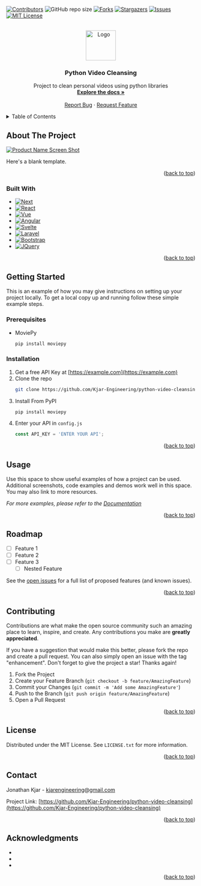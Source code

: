 <!-- Improved compatibility of back to top link: See: https://github.com/othneildrew/Best-README-Template/pull/73 -->
<a id="readme-top"></a>
<!--
*** Thanks for checking out the Best-README-Template. If you have a suggestion
*** that would make this better, please fork the repo and create a pull request
*** or simply open an issue with the tag "enhancement".
*** Don't forget to give the project a star!
*** Thanks again! Now go create something AMAZING! :D
-->



<!-- PROJECT SHIELDS -->
<!--
*** I'm using markdown "reference style" links for readability.
*** Reference links are enclosed in brackets [ ] instead of parentheses ( ).
*** See the bottom of this document for the declaration of the reference variables
*** for contributors-url, forks-url, etc. This is an optional, concise syntax you may use.
*** https://www.markdownguide.org/basic-syntax/#reference-style-links
-->
[![Contributors][contributors-shield]][contributors-url]
![GitHub repo size][size-shield]
[![Forks][forks-shield]][forks-url]
[![Stargazers][stars-shield]][stars-url]
[![Issues][issues-shield]][issues-url]
[![MIT License][license-shield]][license-url]
<!-- ![GitHub Tag](https://img.shields.io/github/v/tag/Kjar-Engineering/python-video-cleansing?style=for-the-badge)
![GitHub Release](https://img.shields.io/github/v/release/Kjar-Engineering/python-video-cleansing?style=for-the-badge) -->



<!-- PROJECT LOGO -->
<br />
<div align="center">
  <a href="https://github.com/Kjar-Engineering/python-video-cleansing">
    <img src="images/logo.png" alt="Logo" width="80" height="80">
  </a>

<h3 align="center">Python Video Cleansing</h3>

  <p align="center">
    Project to clean personal videos using python libraries
    <br />
    <a href="https://github.com/Kjar-Engineering/python-video-cleansing"><strong>Explore the docs »</strong></a>
    <br />
    <br />
    <a href="https://github.com/Kjar-Engineering/python-video-cleansing/issues/new?labels=bug&template=bug-report---.md">Report Bug</a>
    ·
    <a href="https://github.com/Kjar-Engineering/python-video-cleansing/issues/new?labels=enhancement&template=feature-request---.md">Request Feature</a>
  </p>
</div>



<!-- TABLE OF CONTENTS -->
<details>
  <summary>Table of Contents</summary>
  <ol>
    <li>
      <a href="#about-the-project">About The Project</a>
      <ul>
        <li><a href="#built-with">Built With</a></li>
      </ul>
    </li>
    <li>
      <a href="#getting-started">Getting Started</a>
      <ul>
        <li><a href="#prerequisites">Prerequisites</a></li>
        <li><a href="#installation">Installation</a></li>
      </ul>
    </li>
    <li><a href="#usage">Usage</a></li>
    <li><a href="#roadmap">Roadmap</a></li>
    <li><a href="#contributing">Contributing</a></li>
    <li><a href="#license">License</a></li>
    <li><a href="#contact">Contact</a></li>
    <li><a href="#acknowledgments">Acknowledgments</a></li>
  </ol>
</details>



<!-- ABOUT THE PROJECT -->
## About The Project

[![Product Name Screen Shot][product-screenshot]](https://example.com)

Here's a blank template.

<p align="right">(<a href="#readme-top">back to top</a>)</p>



### Built With

* [![Next][Next.js]][Next-url]
* [![React][React.js]][React-url]
* [![Vue][Vue.js]][Vue-url]
* [![Angular][Angular.io]][Angular-url]
* [![Svelte][Svelte.dev]][Svelte-url]
* [![Laravel][Laravel.com]][Laravel-url]
* [![Bootstrap][Bootstrap.com]][Bootstrap-url]
* [![JQuery][JQuery.com]][JQuery-url]

<p align="right">(<a href="#readme-top">back to top</a>)</p>



<!-- GETTING STARTED -->
## Getting Started

This is an example of how you may give instructions on setting up your project locally.
To get a local copy up and running follow these simple example steps.

### Prerequisites

* MoviePy
  ```sh
  pip install moviepy
  ```

### Installation

1. Get a free API Key at [https://example.com](https://example.com)
2. Clone the repo
   ```sh
   git clone https://github.com/Kjar-Engineering/python-video-cleansing.git
   ```
3. Install From PyPI
   ```sh
   pip install moviepy
   ```
4. Enter your API in `config.js`
   ```js
   const API_KEY = 'ENTER YOUR API';
   ```

<p align="right">(<a href="#readme-top">back to top</a>)</p>



<!-- USAGE EXAMPLES -->
## Usage

Use this space to show useful examples of how a project can be used. Additional screenshots, code examples and demos work well in this space. You may also link to more resources.

_For more examples, please refer to the [Documentation](https://example.com)_

<p align="right">(<a href="#readme-top">back to top</a>)</p>



<!-- ROADMAP -->
## Roadmap

- [ ] Feature 1
- [ ] Feature 2
- [ ] Feature 3
    - [ ] Nested Feature

See the [open issues](https://github.com/Kjar-Engineering/python-video-cleansing/issues) for a full list of proposed features (and known issues).

<p align="right">(<a href="#readme-top">back to top</a>)</p>



<!-- CONTRIBUTING -->
## Contributing

Contributions are what make the open source community such an amazing place to learn, inspire, and create. Any contributions you make are **greatly appreciated**.

If you have a suggestion that would make this better, please fork the repo and create a pull request. You can also simply open an issue with the tag "enhancement".
Don't forget to give the project a star! Thanks again!

1. Fork the Project
2. Create your Feature Branch (`git checkout -b feature/AmazingFeature`)
3. Commit your Changes (`git commit -m 'Add some AmazingFeature'`)
4. Push to the Branch (`git push origin feature/AmazingFeature`)
5. Open a Pull Request

<p align="right">(<a href="#readme-top">back to top</a>)</p>



<!-- LICENSE -->
## License

Distributed under the MIT License. See `LICENSE.txt` for more information.

<p align="right">(<a href="#readme-top">back to top</a>)</p>



<!-- CONTACT -->
## Contact

Jonathan Kjar - kjarengineering@gmail.com

Project Link: [https://github.com/Kjar-Engineering/python-video-cleansing](https://github.com/Kjar-Engineering/python-video-cleansing)

<p align="right">(<a href="#readme-top">back to top</a>)</p>



<!-- ACKNOWLEDGMENTS -->
## Acknowledgments

* []()
* []()
* []()

<p align="right">(<a href="#readme-top">back to top</a>)</p>



<!-- MARKDOWN LINKS & IMAGES -->
<!-- https://www.markdownguide.org/basic-syntax/#reference-style-links -->
[contributors-shield]: https://img.shields.io/github/contributors/Kjar-Engineering/python-video-cleansing.svg?style=for-the-badge
[contributors-url]: https://github.com/Kjar-Engineering/python-video-cleansing/graphs/contributors
[forks-shield]: https://img.shields.io/github/forks/Kjar-Engineering/python-video-cleansing.svg?style=for-the-badge
[forks-url]: https://github.com/Kjar-Engineering/python-video-cleansing/network/members
[stars-shield]: https://img.shields.io/github/stars/Kjar-Engineering/python-video-cleansing.svg?style=for-the-badge
[stars-url]: https://github.com/Kjar-Engineering/python-video-cleansing/stargazers
[issues-shield]: https://img.shields.io/github/issues/Kjar-Engineering/python-video-cleansing.svg?style=for-the-badge
[issues-url]: https://github.com/Kjar-Engineering/python-video-cleansing/issues
[license-shield]: https://img.shields.io/github/license/Kjar-Engineering/python-video-cleansing.svg?style=for-the-badge
[license-url]: https://github.com/Kjar-Engineering/python-video-cleansing/blob/master/LICENSE.txt
[size-shield]: https://img.shields.io/github/repo-size/Kjar-Engineering/python-video-cleansing?style=for-the-badge&label=REPO%20SIZE
[product-screenshot]: images/screenshot.png
[Next.js]: https://img.shields.io/badge/next.js-000000?style=for-the-badge&logo=nextdotjs&logoColor=white
[Next-url]: https://nextjs.org/
[React.js]: https://img.shields.io/badge/React-20232A?style=for-the-badge&logo=react&logoColor=61DAFB
[React-url]: https://reactjs.org/
[Vue.js]: https://img.shields.io/badge/Vue.js-35495E?style=for-the-badge&logo=vuedotjs&logoColor=4FC08D
[Vue-url]: https://vuejs.org/
[Angular.io]: https://img.shields.io/badge/Angular-DD0031?style=for-the-badge&logo=angular&logoColor=white
[Angular-url]: https://angular.io/
[Svelte.dev]: https://img.shields.io/badge/Svelte-4A4A55?style=for-the-badge&logo=svelte&logoColor=FF3E00
[Svelte-url]: https://svelte.dev/
[Laravel.com]: https://img.shields.io/badge/Laravel-FF2D20?style=for-the-badge&logo=laravel&logoColor=white
[Laravel-url]: https://laravel.com
[Bootstrap.com]: https://img.shields.io/badge/Bootstrap-563D7C?style=for-the-badge&logo=bootstrap&logoColor=white
[Bootstrap-url]: https://getbootstrap.com
[JQuery.com]: https://img.shields.io/badge/jQuery-0769AD?style=for-the-badge&logo=jquery&logoColor=white
[JQuery-url]: https://jquery.com 
